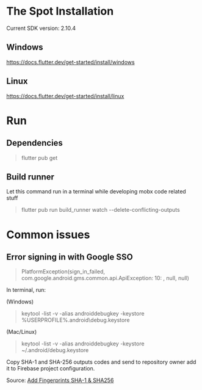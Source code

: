 # The Spot Installation
Current SDK version: 2.10.4
## Windows
https://docs.flutter.dev/get-started/install/windows

## Linux
https://docs.flutter.dev/get-started/install/linux

# Run
## Dependencies
> flutter pub get
## Build runner
Let this command run in a terminal while developing mobx code related stuff
> flutter pub run build_runner watch --delete-conflicting-outputs

# Common issues
## Error signing in with Google SSO
> PlatformException(sign_in_failed, com.google.android.gms.common.api.ApiException: 10: , null, null)
    
In terminal, run:

(Windows)
> keytool -list -v -alias androiddebugkey -keystore %USERPROFILE%\.android\debug.keystore

(Mac/Linux)
> keytool -list -v -alias androiddebugkey -keystore ~/.android/debug.keystore
  
Copy SHA-1 and SHA-256 outputs codes and send to repository owner add it to Firebase project configuration.

Source: [Add Fingerprints SHA-1 & SHA256](https://youtu.be/1k-gITZA9CI?t=213)